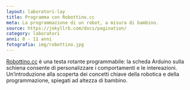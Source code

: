 ```yaml
---
layout: laboratori-lay
title: Programma con Robottino.cc
meta: La programmazione di un robot, a misura di bambino.
source: https://jekyllrb.com/docs/pagination/
category: laboratori
anni: 8 - 11 anni
fotografia: img/robottino.jpg
---
```

<a href="http://robottino.cc">Robottino.cc</a> è una testa rotante programmabile: la scheda Arduino sulla schiena consente di personalizzare i comportamenti e le intereazioni. Un’introduzione alla scoperta dei concetti chiave della robotica e della programmazione, spiegati ad altezza di bambino.
